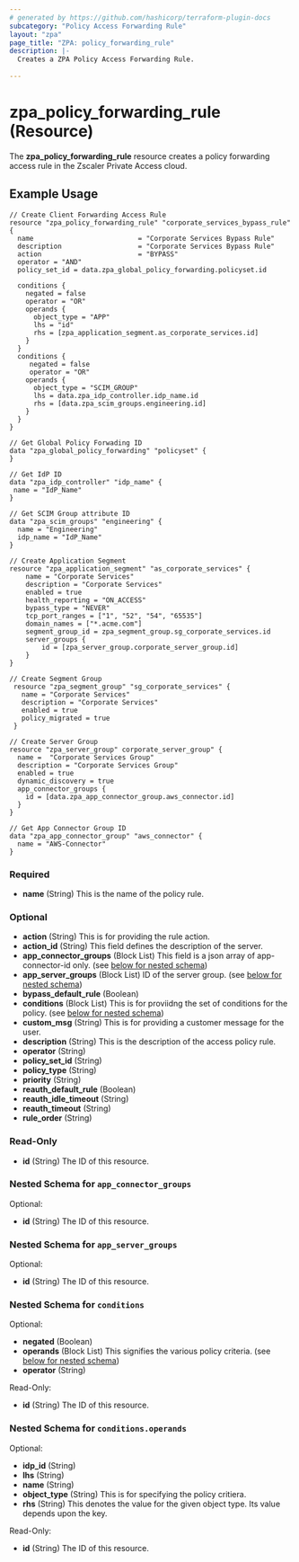 ```yaml
---
# generated by https://github.com/hashicorp/terraform-plugin-docs
subcategory: "Policy Access Forwarding Rule"
layout: "zpa"
page_title: "ZPA: policy_forwarding_rule"
description: |-
  Creates a ZPA Policy Access Forwarding Rule.
  
---
```

# zpa_policy_forwarding_rule (Resource)

The **zpa_policy_forwarding_rule** resource creates a policy forwarding access rule in the Zscaler Private Access cloud.

## Example Usage

```hcl
// Create Client Forwarding Access Rule
resource "zpa_policy_forwarding_rule" "corporate_services_bypass_rule" {
  name                          = "Corporate Services Bypass Rule"
  description                   = "Corporate Services Bypass Rule"
  action                        = "BYPASS"
  operator = "AND"
  policy_set_id = data.zpa_global_policy_forwarding.policyset.id

  conditions {
    negated = false
    operator = "OR"
    operands {
      object_type = "APP"
      lhs = "id"
      rhs = [zpa_application_segment.as_corporate_services.id]
    }
  }
  conditions {
     negated = false
     operator = "OR"
    operands {
      object_type = "SCIM_GROUP"
      lhs = data.zpa_idp_controller.idp_name.id
      rhs = [data.zpa_scim_groups.engineering.id]
    }
  }
}

// Get Global Policy Forwading ID
data "zpa_global_policy_forwarding" "policyset" {
}

// Get IdP ID
data "zpa_idp_controller" "idp_name" {
 name = "IdP_Name"
}

// Get SCIM Group attribute ID
data "zpa_scim_groups" "engineering" {
  name = "Engineering"
  idp_name = "IdP_Name"
}
```

```hcl
// Create Application Segment
resource "zpa_application_segment" "as_corporate_services" {
    name = "Corporate Services"
    description = "Corporate Services"
    enabled = true
    health_reporting = "ON_ACCESS"
    bypass_type = "NEVER"
    tcp_port_ranges = ["1", "52", "54", "65535"]
    domain_names = ["*.acme.com"]
    segment_group_id = zpa_segment_group.sg_corporate_services.id
    server_groups {
        id = [zpa_server_group.corporate_server_group.id]
    }
}
```

```hcl
// Create Segment Group
 resource "zpa_segment_group" "sg_corporate_services" {
   name = "Corporate Services"
   description = "Corporate Services"
   enabled = true
   policy_migrated = true
 }
```

```hcl
// Create Server Group
resource "zpa_server_group" corporate_server_group" {
  name =  "Corporate Services Group"
  description = "Corporate Services Group"
  enabled = true
  dynamic_discovery = true
  app_connector_groups {
    id = [data.zpa_app_connector_group.aws_connector.id]
  }
}

// Get App Connector Group ID
data "zpa_app_connector_group" "aws_connector" {
  name = "AWS-Connector"
}
```

### Required

- **name** (String) This is the name of the policy rule.

### Optional

- **action** (String) This is for providing the rule action.
- **action_id** (String) This field defines the description of the server.
- **app_connector_groups** (Block List) This field is a json array of app-connector-id only. (see [below for nested schema](#nestedblock--app_connector_groups))
- **app_server_groups** (Block List) ID of the server group. (see [below for nested schema](#nestedblock--app_server_groups))
- **bypass_default_rule** (Boolean)
- **conditions** (Block List) This is for proviidng the set of conditions for the policy. (see [below for nested schema](#nestedblock--conditions))
- **custom_msg** (String) This is for providing a customer message for the user.
- **description** (String) This is the description of the access policy rule.
- **operator** (String)
- **policy_set_id** (String)
- **policy_type** (String)
- **priority** (String)
- **reauth_default_rule** (Boolean)
- **reauth_idle_timeout** (String)
- **reauth_timeout** (String)
- **rule_order** (String)

### Read-Only

- **id** (String) The ID of this resource.

<a id="nestedblock--app_connector_groups"></a>
### Nested Schema for `app_connector_groups`

Optional:

- **id** (String) The ID of this resource.


<a id="nestedblock--app_server_groups"></a>
### Nested Schema for `app_server_groups`

Optional:

- **id** (String) The ID of this resource.


<a id="nestedblock--conditions"></a>
### Nested Schema for `conditions`

Optional:

- **negated** (Boolean)
- **operands** (Block List) This signifies the various policy criteria. (see [below for nested schema](#nestedblock--conditions--operands))
- **operator** (String)

Read-Only:

- **id** (String) The ID of this resource.

<a id="nestedblock--conditions--operands"></a>
### Nested Schema for `conditions.operands`

Optional:

- **idp_id** (String)
- **lhs** (String)
- **name** (String)
- **object_type** (String) This is for specifying the policy critiera.
- **rhs** (String) This denotes the value for the given object type. Its value depends upon the key.

Read-Only:

- **id** (String) The ID of this resource.


